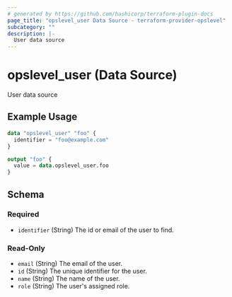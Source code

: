 ```yaml
---
# generated by https://github.com/hashicorp/terraform-plugin-docs
page_title: "opslevel_user Data Source - terraform-provider-opslevel"
subcategory: ""
description: |-
  User data source
---
```


# opslevel_user (Data Source)

User data source

## Example Usage

```terraform
data "opslevel_user" "foo" {
  identifier = "foo@example.com"
}

output "foo" {
  value = data.opslevel_user.foo
}
```

<!-- schema generated by tfplugindocs -->
## Schema

### Required

- `identifier` (String) The id or email of the user to find.

### Read-Only

- `email` (String) The email of the user.
- `id` (String) The unique identifier for the user.
- `name` (String) The name of the user.
- `role` (String) The user's assigned role.


